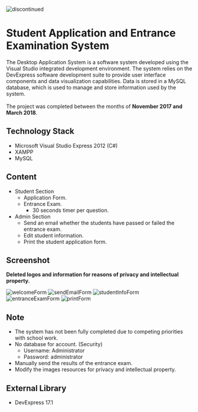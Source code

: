 <p align="left"> <img src="https://camo.githubusercontent.com/41b4407c394c2bd65aa1f4199f5ce149017b80e314e1207a505c26e9f8f677c5/68747470733a2f2f696d672e736869656c64732e696f2f62616467652f7374617475732d646973636f6e74696e7565642d7265642e737667" alt="discontinued" /> </p>

# Student Application and Entrance Examination System

The Desktop Application System is a software system developed using the Visual Studio integrated development environment. The system relies on the DevExpress software development suite to provide user interface components and data visualization capabilities. Data is stored in a MySQL database, which is used to manage and store information used by the system.\
\
The project was completed between the months of **November 2017 and March 2018**.

## Technology Stack
* Microsoft Visual Studio Express 2012 (C#)
* XAMPP
* MySQL

## Content
* Student Section
	* Application Form.
	* Entrance Exam.
		* 30 seconds timer per question.
* Admin Section
	* Send an email whether the students have passed or failed the entrance exam.
	* Edit student information.
	* Print the student application form.

## Screenshot
**Deleted logos and information for reasons of privacy and intellectual property.**</br>

![welcomeForm](https://user-images.githubusercontent.com/70431412/219836338-beea3e5d-5a0d-4d47-9008-31feff187fe6.png)
![sendEmailForm](https://user-images.githubusercontent.com/70431412/219836366-339d01da-de4c-4a77-ad45-014124209c72.png)
![studentInfoForm](https://user-images.githubusercontent.com/70431412/219836382-e54eef89-485c-409b-ac74-8914084b245d.png)
![entranceExamForm](https://user-images.githubusercontent.com/70431412/219836299-abcc47e0-1e4f-412e-8efa-48ab2d8c4833.png)
![printForm](https://user-images.githubusercontent.com/70431412/219836401-83b3dfcc-f589-443c-b947-d37680e9356b.png)
<p align="center">

</p>

## Note
* The system has not been fully completed due to competing priorities with school work.
* No database for account. (Security)
	* Username: Administrator
	* Password: administrator
* Manually send the results of the entrance exam. 
* Modify the images resources for privacy and intellectual property.

## External Library
* DevExpress 17.1 
